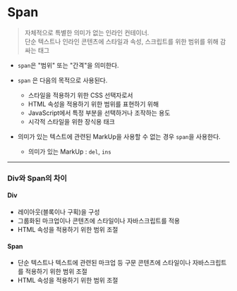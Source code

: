 # Span
> 자체적으로 특별한 의미가 없는 인라인 컨테이너.<br>
> 단순 텍스트나 인라인 콘텐츠에 스타일과 속성, 스크립트를 위한 범위를 위해 감싸는 태그

- `span`은 "범위" 또는 "간격"을 의미한다.
- `span` 은 다음의 목적으로 사용된다.
    - 스타일을 적용하기 위한 CSS 선택자로서
    - HTML 속성을 적용하기 위한 범위를 표현하기 위해
    - JavaScript에서 특정 부분을 선택하거나 조작하는 용도
    - 시각적 스타일을 위한 장식용 태크

- 의미가 있는 텍스트에 관련된 MarkUp을 사용할 수 없는 경우 `span`을 사용한다.
    - 의미가 있는 MarkUp : `del`, `ins`

---
### Div와 Span의 차이
#### Div
- 레이아웃(블록이나 구획)을 구성
- 그룹화된 마크업이나 콘텐츠에 스타일이나 자바스크립트를 적용
- HTML 속성을 적용하기 위한 범위 조절

#### Span
- 단순 텍스트나 텍스트에 관련된 마크업 등 구문 콘텐츠에 스타일이나 자바스크립트를 적용하기 위한 범위 조절
- HTML 속성을 적용하기 위한 범위 조절